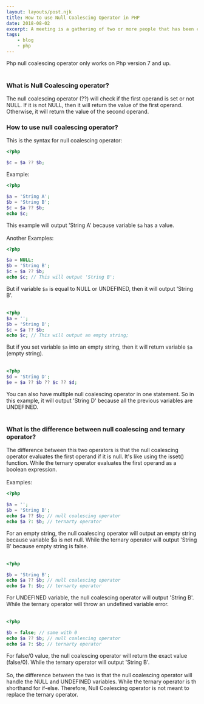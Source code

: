 ```yaml
---
layout: layouts/post.njk
title: How to use Null Coalescing Operator in PHP
date: 2018-08-02
excerpt: A meeting is a gathering of two or more people that has been convened for the purpose of achieving a common goal through verbal interaction.
tags: 
    - blog
    - php
---
```


Php null coalescing operator only works on Php version 7 and up.  
<br>
### What is Null Coalescing operator?
The null coalescing operator (??) will check if the first operand is set or not NULL. If it is not NULL, then it will return the value of the first operand. Otherwise, it will return the value of the second operand.

### How to use null coalescing operator?
This is the syntax for null coalescing operator:

``` php
<?php

$c = $a ?? $b;
```

Example:

``` php
<?php 

$a = 'String A';
$b = 'String B';
$c = $a ?? $b;
echo $c;
```
This example will output 'String A' because variable `$a` has a value.  
<br>
Another Examples:
``` php 
<?php

$a = NULL;
$b = 'String B';
$c = $a ?? $b;
echo $c; // This will output 'String B';
```
But if variable `$a` is equal to NULL or UNDEFINED, then it will output 'String B'.  
<br>
``` php
<?php
$a = '';
$b = 'String B';
$c = $a ?? $b;
echo $c; // This will output an empty string;
```
But if you set variable `$a` into an empty string, then it will return variable `$a` (empty string).  
<br>
``` php
<?php
$d = 'String D';
$e = $a ?? $b ?? $c ?? $d;
```
You can also have multiple null coalescing operator in one statement. So in this example, it will output 'String D' because all the previous variables are UNDEFINED.  
<br>
### What is the difference between null coalescing and ternary operator?
The difference between this two operators is that the null coalescing operator evaluates the first operand if it is null. It's like using the isset() function. While the ternary operator evaluates the first operand as a boolean expression.  
<br>
Examples:
``` php
<?php

$a = '';
$b = 'String B';
echo $a ?? $b; // null coalescing operator
echo $a ?: $b; // ternarty operator
```
For an empty string, the null coalescing operator will output an empty string because variable $a is not null. While the ternary operator will output 'String B' because empty string is false.  
<br>
``` php
<?php

$b = 'String B';
echo $a ?? $b; // null coalescing operator
echo $a ?: $b; // ternarty operator
```
For UNDEFINED variable, the null coalescing operator will output 'String B'. While the ternary operator will throw an undefined variable error.  
<br>
``` php
<?php

$b = false; // same with 0
echo $a ?? $b; // null coalescing operator
echo $a ?: $b; // ternarty operator
```
For false/0 value, the null coalescing operator will return the exact value (false/0). While the ternary operator will output 'String B'.  
<br>
So, the difference between the two is that the null coalescing operator will handle the NULL and UNDEFINED variables. While the ternary operator is th shorthand for if-else. Therefore, Null Coalescing operator is not meant to replace the ternary operator.
